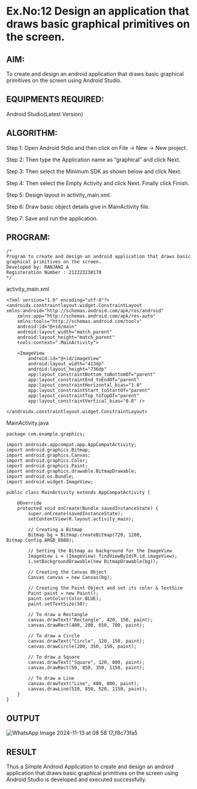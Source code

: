 
# Ex.No:12 Design an application that draws basic graphical primitives on the screen.


## AIM:

To create and design an android application that draws basic graphical primitives on the screen using Android Studio.

## EQUIPMENTS REQUIRED:

Android Studio(Latest Version)

## ALGORITHM:

Step 1: Open Android Stdio and then click on File -> New -> New project.

Step 2: Then type the Application name as “graphical″ and click Next. 

Step 3: Then select the Minimum SDK as shown below and click Next.

Step 4: Then select the Empty Activity and click Next. Finally click Finish.

Step 5: Design layout in activity_main.xml.

Step 6: Draw basic object details give in MainActivity file.

Step 7: Save and run the application.

## PROGRAM:
```
/*
Program to create and design an android application that draws basic graphical primitives on the screen.
Developed by: RANJANI A
Registeration Number : 212223230170
*/
```
activity_main.xml
```
<?xml version="1.0" encoding="utf-8"?>
<androidx.constraintlayout.widget.ConstraintLayout xmlns:android="http://schemas.android.com/apk/res/android"
    xmlns:app="http://schemas.android.com/apk/res-auto"
    xmlns:tools="http://schemas.android.com/tools"
    android:id="@+id/main"
    android:layout_width="match_parent"
    android:layout_height="match_parent"
    tools:context=".MainActivity">

    <ImageView
        android:id="@+id/imageView"
        android:layout_width="413dp"
        android:layout_height="736dp"
        app:layout_constraintBottom_toBottomOf="parent"
        app:layout_constraintEnd_toEndOf="parent"
        app:layout_constraintHorizontal_bias="1.0"
        app:layout_constraintStart_toStartOf="parent"
        app:layout_constraintTop_toTopOf="parent"
        app:layout_constraintVertical_bias="0.0" />

</androidx.constraintlayout.widget.ConstraintLayout>
```
MainActivity.java
```
package com.example.graphics;

import androidx.appcompat.app.AppCompatActivity;
import android.graphics.Bitmap;
import android.graphics.Canvas;
import android.graphics.Color;
import android.graphics.Paint;
import android.graphics.drawable.BitmapDrawable;
import android.os.Bundle;
import android.widget.ImageView;

public class MainActivity extends AppCompatActivity {

    @Override
    protected void onCreate(Bundle savedInstanceState) {
        super.onCreate(savedInstanceState);
        setContentView(R.layout.activity_main);

        // Creating a Bitmap
        Bitmap bg = Bitmap.createBitmap(720, 1280, Bitmap.Config.ARGB_8888);

        // Setting the Bitmap as background for the ImageView
        ImageView i = (ImageView) findViewById(R.id.imageView);
        i.setBackgroundDrawable(new BitmapDrawable(bg));

        // Creating the Canvas Object
        Canvas canvas = new Canvas(bg);

        // Creating the Paint Object and set its color & TextSize
        Paint paint = new Paint();
        paint.setColor(Color.BLUE);
        paint.setTextSize(50);

        // To draw a Rectangle
        canvas.drawText("Rectangle", 420, 150, paint);
        canvas.drawRect(400, 200, 650, 700, paint);

        // To draw a Circle
        canvas.drawText("Circle", 120, 150, paint);
        canvas.drawCircle(200, 350, 150, paint);

        // To draw a Square
        canvas.drawText("Square", 120, 800, paint);
        canvas.drawRect(50, 850, 350, 1150, paint);

        // To draw a Line
        canvas.drawText("Line", 480, 800, paint);
        canvas.drawLine(520, 850, 520, 1150, paint);
    }
}
```

## OUTPUT

![WhatsApp Image 2024-11-13 at 08 58 17_f8c73fa5](https://github.com/user-attachments/assets/e5ef3e3e-ed02-4b0b-afc0-9adc618cbea8)




## RESULT
Thus a Simple Android Application to create and design an android application that draws basic graphical primitives on the screen using Android Studio is developed and executed successfully.
